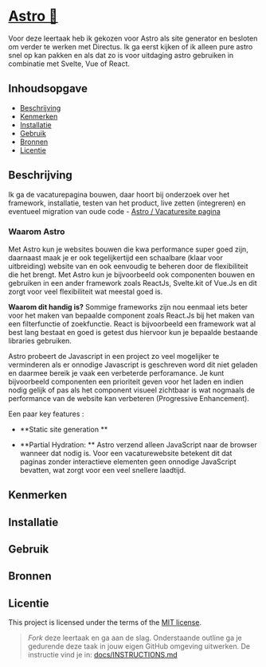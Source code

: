 
# [Astro 🚀](https://astro.build/)
<!-- Geef je project een titel en schrijf in één zin wat het is -->
Voor deze leertaak heb ik gekozen voor Astro als site generator en besloten om verder te werken met Directus. Ik ga eerst kijken of ik alleen pure astro snel op kan pakken en als dat zo is voor uitdaging astro gebruiken in combinatie met Svelte, Vue of React.

## Inhoudsopgave

  * [Beschrijving](#beschrijving)
  * [Kenmerken](#kenmerken)
  * [Installatie](#installatie)
  * [Gebruik](#gebruik)
  * [Bronnen](#bronnen)
  * [Licentie](#licentie)

## Beschrijving
<!-- In de Beschrijving staat hoe je project er uit ziet, hoe het werkt en wat je er mee kan. -->
<!-- Voeg een mooie poster visual toe 📸 -->
<!-- Voeg een link toe naar Github Pages 🌐-->
Ik ga de vacaturepagina bouwen, daar hoort bij onderzoek over het framework, installatie, testen van het product, live zetten (integreren) en eventueel migration van oude code - [Astro / Vacaturesite pagina](https://github.com/orgs/fdnd-agency/projects/40/views/1?pane=issue&itemId=83301252)

### Waarom Astro 

Met Astro kun je websites bouwen die kwa performance super goed zijn, daarnaast maak je er ook tegelijkertijd een schaalbare (klaar voor uitbreiding) website van en ook eenvoudig te beheren door de flexibiliteit die het brengt. Met Astro kun je bijvoorbeeld ook componenten bouwen en gebruiken in een ander framework zoals ReactJs, Svelte.kit of Vue.Js en dit zorgt voor veel flexibiliteit wat meestal goed is.

**Waarom dit handig is?** Sommige frameworks zijn nou eenmaal iets beter voor het maken van bepaalde component zoals React.Js bij het maken van een filterfunctie of zoekfunctie. React is bijvoorbeeld een framework wat al best lang bestaat en goed is getest dus hiervoor kun je bepaalde bestaande libraries gebruiken. 

Astro probeert de Javascript in een project zo veel mogelijker te verminderen als er onnodige Javascript is geschreven word dit niet geladen en daarmee bereik je vaak een verbeterde perforamance. Je kunt bijvoorbeeld componenten een prioriteit geven voor het laden en indien nodig gelijk of pas als het component visueel zichtbaar is wat nogmaals de performance van de website kan verbeteren (Progressive Enhancement).

Een paar key features : 

- **Static site generation ** 

- **Partial Hydration: ** Astro verzend alleen JavaScript naar de browser wanneer dat nodig is. Voor een vacaturewebsite betekent dit dat paginas zonder interactieve elementen geen onnodige JavaScript bevatten, wat zorgt voor een veel snellere laadtijd.



## Kenmerken
<!-- Bij Kenmerken staat welke technieken zijn gebruikt en hoe. Wat is de HTML structuur? Wat zijn de belangrijkste dingen in CSS? Wat is er met Javascript gedaan en hoe? Misschien heb je een framwork of library gebruikt? -->

## Installatie

## Gebruik

## Bronnen

## Licentie

This project is licensed under the terms of the [MIT license](./LICENSE).

> _Fork_ deze leertaak en ga aan de slag. 
Onderstaande outline ga je gedurende deze taak in jouw eigen GitHub omgeving uitwerken. 
De instructie vind je in: [docs/INSTRUCTIONS.md](https://github.com/fdnd-task/choices-choices-the-tech-stack/blob/main/docs/INSTRUCTIONS.md)
